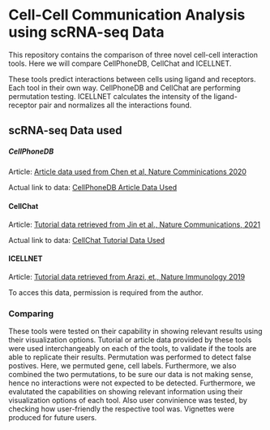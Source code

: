 # Cell-Cell Communication Analysis using scRNA-seq Data
This repository contains the comparison of three novel cell-cell interaction tools. Here we will compare CellPhoneDB, CellChat and ICELLNET. 

These tools predict interactions between cells using ligand and receptors. Each tool in their own way. CellPhoneDB and CellChat are performing permutation testing. ICELLNET calculates the intensity of the ligand-receptor pair and normalizes all the interactions found.


## scRNA-seq Data used

##### CellPhoneDB
Article: [Article data used from Chen et al, Nature Comminications 2020](https://europepmc.org/article/pmc/pmc7545162#MOESM1)

Actual link to data: [CellPhoneDB Article Data Used](https://europepmc.org/articles/PMC7545162/bin/41467_2020_18916_MOESM2_ESM.zip)
#### CellChat
Article: [Tutorial data retrieved from Jin et al., Nature Communications, 2021](https://doi.org/10.1038/s41467-021-21246-9) 

Actual link to data: [CellChat Tutorial Data Used](https://drive.google.com/file/d/1TYsGayCEFa1E2B6HbBb5ctoqMn_ejp4z/view?usp=sharing)
#### ICELLNET
Article: [Tutorial data retrieved from Arazi, et., Nature Immunology 2019](https://www.ncbi.nlm.nih.gov/pmc/articles/PMC6726437/)

To acces this data, permission is required from the author.

### Comparing 
These tools were tested on their capability in showing relevant results using their visualization options.
Tutorial or article data provided by these tools were used interchangeably on each of the tools, to validate if the tools are able to replicate their results. 
Permutation was performed to detect false postives. Here, we permuted gene, cell labels. Furthermore, we also combined the two permutations, to be sure our data is not making sense, hence no interactions were not expected to be detected. Furthermore, we evalutated the capabilities on showing relevant information using their visualization options of each tool. Also user convinience was tested, by checking how user-friendly the respective tool was. Vignettes were produced for future users.



